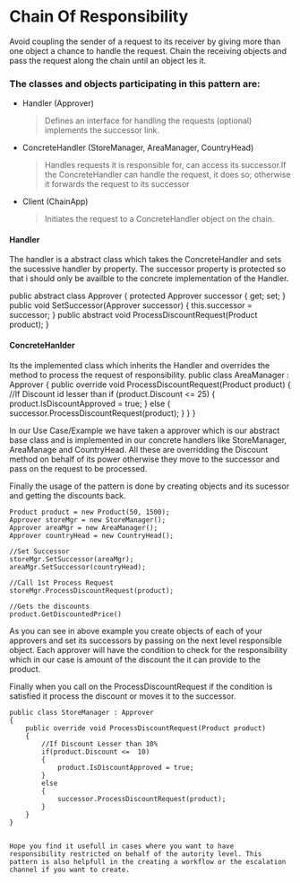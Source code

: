 ﻿# Chain Of Responsibility
Avoid coupling the sender of a request to its receiver by giving more than one object a chance to handle the request. 
Chain the receiving objects and pass the request along the chain until an object les it.
### The classes and objects participating in this pattern are:
* Handler   (Approver) 
	>Defines an interface for handling the requests (optional) implements the successor link.
* ConcreteHandler   (StoreManager, AreaManager, CountryHead) 
	>Handles requests it is responsible for, can access its successor.If the ConcreteHandler can handle the request, it does so; otherwise it forwards the request to its successor
* Client   (ChainApp)
	>Initiates the request to a ConcreteHandler object on the chain.

#### Handler
The handler is a abstract class which takes the ConcreteHandler and sets the sucessive handler by property. The successor property is protected so that i should only be availble to the concrete implementation of the Handler.

public abstract class Approver
{
        protected Approver successor { get; set; }
        public void SetSuccessor(Approver successor)
        {
            this.successor = successor;
        }
        public abstract void ProcessDiscountRequest(Product product);
}

#### ConcreteHanlder
Its the implemented class which inherits the Handler and overrides the method to process the request of responsibility.
public class AreaManager : Approver
{
        public override void ProcessDiscountRequest(Product product)
        {
            //If Discount id lesser than
            if (product.Discount <= 25)
            {
                product.IsDiscountApproved = true;
            }
            else
            {
                successor.ProcessDiscountRequest(product);
            }
        }
}

 In our Use Case/Example we have taken a approver which is our abstract base class and is implemented in our concrete handlers like StoreManager, AreaManage and CountryHead. All these are overridding the Discount method on behalf of its power otherwise they move to the successor and pass on the request to be processed.
 
 Finally the usage of the pattern is done by creating objects and its sucessor and getting the discounts back.
 
    Product product = new Product(50, 1500);
    Approver storeMgr = new StoreManager();
    Approver areaMgr = new AreaManager();
    Approver countryHead = new CountryHead();
    
    //Set Successor
    storeMgr.SetSuccessor(areaMgr);
    areaMgr.SetSuccessor(countryHead);
    
    //Call 1st Process Request
    storeMgr.ProcessDiscountRequest(product);
    
    //Gets the discounts 
    product.GetDiscountedPrice()
 
 As you can see in above example you create objects of each of your approvers and set its successors by passing on the next level responsible object. Each approver will have the condition to check for the responsibility which in our case is amount of the discount the it can provide to the product.
 
 Finally when you call on the ProcessDiscountRequest if the condition is satisfied it process the discount or moves it to the successor.
 
 
    public class StoreManager : Approver
    {
        public override void ProcessDiscountRequest(Product product)
        {
            //If Discount Lesser than 10% 
            if(product.Discount <=  10)
            {
                product.IsDiscountApproved = true;
            }
            else
            {
                successor.ProcessDiscountRequest(product);
            }
        }
    }
    
    
    Hope you find it usefull in cases where you want to have responsibility restricted on behalf of the autority level. This pattern is also helpfull in the creating a workflow or the escalation channel if you want to create.